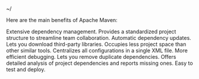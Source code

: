 ~/

Here are the main benefits of Apache Maven:

Extensive dependency management.
Provides a standardized project structure to streamline team collaboration.
Automatic dependency updates.
Lets you download third-party libraries.
Occupies less project space than other similar tools.
Centralizes all configurations in a single XML file.
More efficient debugging.
Lets you remove duplicate dependencies.
Offers detailed analysis of project dependencies and reports missing ones.
Easy to test and deploy.